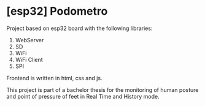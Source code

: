 # [esp32] Podometro
Project based on esp32 board with the following libraries:

1. WebServer 
2. SD 
3. WiFi
4. WiFi Client
5. SPI

Frontend is written in html, css and js.

This project is part of a bachelor thesis for the monitoring of human posture and point of pressure of feet in Real Time and History mode.
